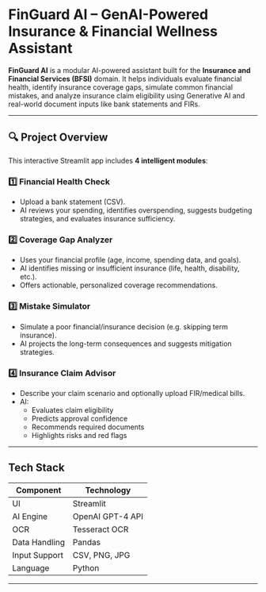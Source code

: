
#  FinGuard AI – GenAI-Powered Insurance & Financial Wellness Assistant

**FinGuard AI** is a modular AI-powered assistant built for the **Insurance and Financial Services (BFSI)** domain. It helps individuals evaluate financial health, identify insurance coverage gaps, simulate common financial mistakes, and analyze insurance claim eligibility using Generative AI and real-world document inputs like bank statements and FIRs.

---

## 🔍 Project Overview

This interactive Streamlit app includes **4 intelligent modules**:

### 1️⃣ Financial Health Check
- Upload a bank statement (CSV).
- AI reviews your spending, identifies overspending, suggests budgeting strategies, and evaluates insurance sufficiency.

### 2️⃣ Coverage Gap Analyzer
- Uses your financial profile (age, income, spending data, and goals).
- AI identifies missing or insufficient insurance (life, health, disability, etc.).
- Offers actionable, personalized coverage recommendations.

### 3️⃣ Mistake Simulator
- Simulate a poor financial/insurance decision (e.g. skipping term insurance).
- AI projects the long-term consequences and suggests mitigation strategies.

### 4️⃣ Insurance Claim Advisor
- Describe your claim scenario and optionally upload FIR/medical bills.
- AI:
  - Evaluates claim eligibility
  - Predicts approval confidence
  - Recommends required documents
  - Highlights risks and red flags

---

##  Tech Stack

| Component      | Technology         |
|----------------|--------------------|
| UI             | Streamlit          |
| AI Engine      | OpenAI GPT-4 API   |
| OCR            | Tesseract OCR      |
| Data Handling  | Pandas             |
| Input Support  | CSV, PNG, JPG      |
| Language       | Python             |

---
